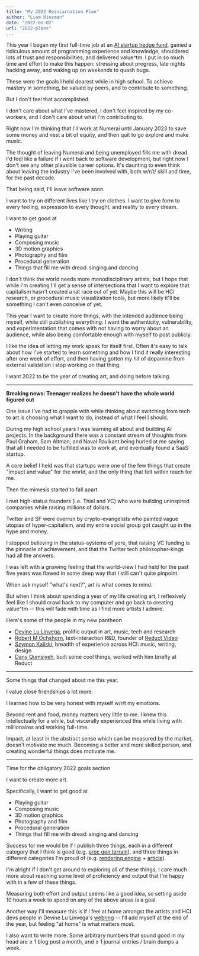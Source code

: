 ```yaml
---
title: "My 2022 Reincarnation Plan"
author: "Liam Hinzman"
date: "2022-01-02"
url: "2022-plans"
...
```


This year I began my first full-time job at an [AI startup hedge fund](https://twitter.com/LiamHinzman/status/1341064191688364032?s=20), gained a ridiculous amount of programming experience and knowledge, shouldered lots of trust and responsibilities, and delivered value^tm. I put in so much time and effort to make this happen: stressing about progress, late nights hacking away, and waking up on weekends to quash bugs.

These were the goals I held dearest while in high school. To achieve mastery in something, be valued by peers, and to contribute to something.

But I don't feel that accomplished.

I don't care about what I've mastered, I don't feel inspired by my co-workers, and I don't care about what I'm contributing to.

Right now I'm thinking that I'll work at Numerai until January 2023 to save some money and vest a bit of equity, and then quit to go explore and make music.

The thought of leaving Numerai and being unemployed fills me with dread. I'd feel like a failure if I went back to software development, but right now I don't see any other plausible career options. It's daunting to even think about leaving the industry I've been involved with, both w/r/t/ skill and time, for the past decade.

That being said, I'll leave software soon.

I want to try on different lives like I try on clothes. I want to give form to every feeling, expression to every thought, and reality to every dream.

I want to get good at

- Writing
- Playing guitar
- Composing music
- 3D motion graphics
- Photography and film
- Procedural generation
- Things that fill me with dread: singing and dancing

I don't think the world needs more monodisciplinary artists, but I hope that while I'm creating I'll get a sense of intersections that I want to explore that capitalism hasn't created a rat race out of yet. Maybe this will be HCI research, or procedural music visualization tools, but more likely it'll be something I can't even conceive of yet.

This year I want to create more things, with the intended audience being myself, while still publishing everything. I want the authenticity, vulnerability, and experimentation that comes with not having to worry about an audience, while also being comfortable enough with myself to post publicly.

I like the idea of letting my work speak for itself first. Often it's easy to talk about how I've started to learn something and how I find it really interesting after one week of effort, and then having gotten my hit of dopamine from external validation I stop working on that thing.

I want 2022 to be the year of creating art, and doing before talking.

---

**Breaking news: Teenager realizes he doesn't have the whole world figured out**

One issue I've had to grapple with while thinking about switching from tech to art is choosing what I want to do, instead of what I feel I should.

During my high school years I was learning all about and building AI projects. In the background there was a constant stream of thoughts from Paul Graham, Sam Altman, and Naval Ravikant being hurled at me saying that all I needed to be fulfilled was to work at, and eventually found a SaaS startup.

A core belief I held was that startups were one of the few things that create "impact and value" for the world, and the only thing that felt within reach for me.

Then the mimesis started to fall apart

I met high-status founders (i.e. Thiel and YC) who were building uninspired companies while raising millions of dollars.

Twitter and SF were overrun by crypto-evangelists who painted vague utopias of hyper-capitalism, and my entire social group got caught up in the hype and money.

I stopped believing in the status-systems of yore, that raising VC funding is the pinnacle of achievement, and that the Twitter tech philosopher-kings had all the answers.

I was left with a gnawing feeling that the world-view I had held for the past five years was flawed in some deep way that I still can't quite pinpoint.

When ask myself "what's next?", art is what comes to mind.

But when I think about spending a year of my life creating art, I reflexively feel like I should crawl back to my computer and go back to creating value^tm -- this will fade with time as I find more artists I admire.

Here's some of the people in my new pantheon

- [Devine Lu Linvega](https://wiki.xxiivv.com/site/home.html), prolific output in art, music, tech and research
- [Robert M Ochshorn](https://rmozone.com/), text-interaction R&D, founder of [Reduct Video](https://reduct.video/)
- [Szymon Kaliski](https://szymonkaliski.com/), breadth of experience across HCI: music, writing, design
- [Dany Qumsiyeh](https://qhex.org/), built some cool things, worked with him briefly at Reduct

---

Some things that changed about me this year.

I value close friendships a lot more.

I learned how to be very honest with myself w/r/t my emotions.

Beyond rent and food, money matters very little to me. I knew this intellectually for a while, but viscerally experienced this while living with millionaires and working full-time.

Impact, at least in the abstract sense which can be measured by the market, doesn't motivate me much. Becoming a better and more skilled person, and creating wonderful things does motivate me.

---

Time for the obligatory 2022 goals section

I want to create more art.

Specifically, I want to get good at

- Playing guitar
- Composing music
- 3D motion graphics
- Photography and film
- Procedural generation
- Things that fill me with dread: singing and dancing

Success for me would be if I publish three things, each in a different category that I think is good (e.g. [proc gen terrain](https://github.com/LiamHz/atlas)), and three things in different categories I'm proud of (e.g. [rendering engine](https://github.com/LiamHz/excal) + [article](https://liamhinzman.com/blog/vulkan-fundamentals.html)).

I'm alright if I don't get around to exploring all of these things, I care much more about reaching some level of proficiency and output that I'm happy with in a few of these things.

Measuring both effort and output seems like a good idea, so setting aside 10 hours a week to spend on any of the above areas is a goal.

Another way I'll measure this is if I feel at home amongst the artists and HCI devs people in Devine Lu Linvega's [webring](https://webring.xxiivv.com/) -- I'll add myself at the end of the year, but feeling "at home" is what matters most.

I also want to write more. Some arbitrary numbers that sound good in my head are ≥ 1 blog post a month, and ≥ 1 journal entries / brain dumps a week.
